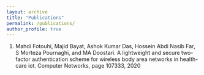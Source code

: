 ```yaml
---
layout: archive
title: "Publications"
permalink: /publications/
author_profile: true
---
```


1. Mahdi Fotouhi, Majid Bayat, Ashok Kumar Das, Hossein Abdi Nasib Far, S Morteza Pournaghi, and MA Doostari. A lightweight and secure two-factor authentication scheme for wireless body area networks in health-care iot. Computer Networks, page 107333, 2020